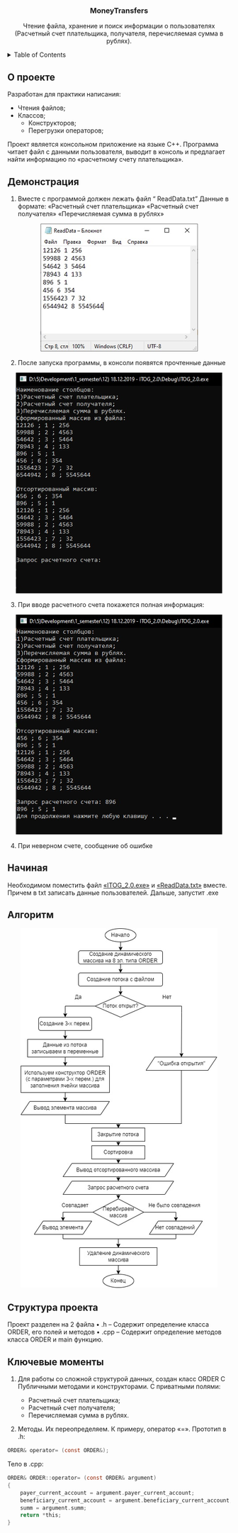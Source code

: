 <!-- PROJECT LOGO -->
<div align="center">
  <h3 align="center">MoneyTransfers</h3>

  <p align="center">
    Чтение файла, хранение и поиск информации о пользователях (Расчетный счет плательщика, получателя, перечисляемая сумма в рублях).
  </p>
</div>

<!-- TABLE OF CONTENTS -->
<details>
  <summary>Table of Contents</summary>
  <ol>
    <li>
      <a href="#about-the-project">About The Project</a>
      <ul>
        <li><a href="#built-with">Built With</a></li>
      </ul>
    </li>
    <li>
      <a href="#getting-started">Getting Started</a>
      <ul>
        <li><a href="#prerequisites">Prerequisites</a></li>
        <li><a href="#installation">Installation</a></li>
      </ul>
    </li>
    <li><a href="#usage">Usage</a></li>
    <li><a href="#roadmap">Roadmap</a></li>
    <li><a href="#contributing">Contributing</a></li>
    <li><a href="#license">License</a></li>
    <li><a href="#contact">Contact</a></li>
    <li><a href="#acknowledgments">Acknowledgments</a></li>
  </ol>
</details>



<!-- ABOUT THE PROJECT -->
## О проекте
Разработан для практики написания:
* Чтения файлов;
* Классов;
	* Конструкторов;
	* Перегрузки операторов;

Проект является консольном приложение на языке C++. Программа читает файл с данными пользователя, выводит в консоль и предлагает найти информацию по «расчетному счету плательщика».
<br />

## Демонстрация
1. Вместе с программой должен лежать файл “ ReadData.txt”
Данные в формате:
«Расчетный счет плательщика» «Расчетный счет получателя» «Перечисляемая сумма в рублях»
<div align="center">

![alt text](https://github.com/SkorEgor/MoneyTransfers/blob/master/ExampleReadData.jpg)
</div>

 2. После запуска программы, в консоли появятся прочтенные данные
<div align="center">

![alt text](https://github.com/SkorEgor/MoneyTransfers/blob/master/ExampleStartProgramm.jpg)
</div>

3. При вводе расчетного счета покажется полная информация:
<div align="center">

![alt text](https://github.com/SkorEgor/MoneyTransfers/blob/master/ExampleEndProgramm.jpg)
</div>

 4. При неверном счете, сообщение об ошибке


<!--
*** 
<div align="center">
  <img src="https://github.com/SkorEgor/MoneyTransfers/blob/master/ExampleReadData.jpg" width="100" />
</div>
*** 
-->
## Начиная
Необходимом поместить файл [«ITOG_2.0.exe»](https://github.com/SkorEgor/MoneyTransfers/blob/master/Debug/ITOG_2.0.exe) и [«ReadData.txt»](https://github.com/SkorEgor/MoneyTransfers/blob/master/Debug/ReadData.txt) вместе. Причем в txt записать данные пользователей. Дальше, запустит .exe

## Алгоритм
<div align="center">

![alt text](https://github.com/SkorEgor/MoneyTransfers/blob/master/Algorithm.jpg)
</div>

## Структура  проекта
Проект разделен на 2 файла 
•	.h – Содержит определение класса ORDER, его полей и методов
•	.cpp – Содержит определение методов класса ORDER и main функцию.

## Ключевые моменты
1.	Для работы со сложной структурой данных, создан класс ORDER
C Публичными методами и конструкторами.
С приватными полями:
	* Расчетный счет плательщика;
	* Расчетный счет получателя;
	* Перечисляемая сумма в рублях.

2.	Методы. Их переопределяем. К примеру, оператор «=». 
Прототип в .h:
```C
ORDER& operator= (const ORDER&);
```
Тело в .cpp:
```C
ORDER& ORDER::operator= (const ORDER& argument)									
{
	payer_current_account = argument.payer_current_account;
	beneficiary_current_account = argument.beneficiary_current_account;
	summ = argument.summ;
	return *this;
}
```